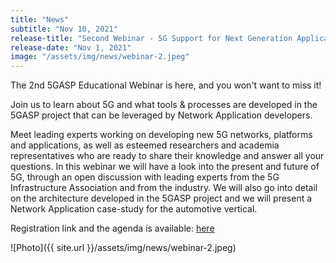 ```yaml
---
title: "News"
subtitle: "Nov 10, 2021"
release-title: "Second Webinar - 5G Support for Next Generation Applications"
release-date: "Nov 1, 2021"
image: "/assets/img/news/webinar-2.jpeg"
---
```



The 2nd 5GASP Educational Webinar is here, and you won't want to miss it!

Join us to learn about 5G and what tools & processes are developed in the 5GASP project that can be leveraged by Network Application developers.

Meet leading experts working on developing new 5G networks, platforms and applications, as well as esteemed researchers and academia representatives who are ready to share their knowledge and answer all your questions.
In this webinar we will have a look into the present and future of 5G, through an open discussion with leading experts from the 5G Infrastructure Association and from the industry.
We will also go into detail on the architecture developed in the 5GASP project and we will present a Network Application case-study for the automotive vertical.

Registration link and the agenda is available: [here](https://www.eventbrite.com/e/5g-support-for-next-generation-applications-tickets-190337012127)

![Photo]({{ site.url }}/assets/img/news/webinar-2.jpeg)
